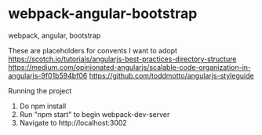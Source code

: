 # webpack-angular-bootstrap
webpack, angular, bootstrap

These are placeholders for convents I want to adopt
https://scotch.io/tutorials/angularjs-best-practices-directory-structure
https://medium.com/opinionated-angularjs/scalable-code-organization-in-angularjs-9f01b594bf06
https://github.com/toddmotto/angularjs-styleguide

Running the project
1. Do npm install
2. Run "npm start" to begin webpack-dev-server
3. Navigate to http://localhost:3002